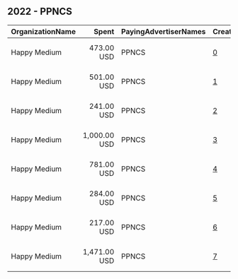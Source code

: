 ## 2022 - PPNCS 
|OrganizationName|Spent|PayingAdvertiserNames|CreativeUrls|Impressions|Genders|AgeBrackets|CountryCodes|BillingAddresses|CandidateBallotInformation|
|:---|---:|:---|:---|---:|:---|:---|:---|:---|:---|
|Happy Medium|473.00 USD|PPNCS|[0](https://www.snap.com/political-ads/asset/a1e4d98c96cf97d4885906b1af6d980cc521d2338c0f1d56d94255cdbe500742?mediaType=png)|102,410||18-24|united states|"104 SW 4th St,, Des Moines,50309,US"||
|Happy Medium|501.00 USD|PPNCS|[1](https://www.snap.com/political-ads/asset/81779970c355ac3eb933ce3c1dae91e12cb9286a43ff5616b2db954eaad62793?mediaType=png)|88,332||18-24|united states|"104 SW 4th St,, Des Moines,50309,US"||
|Happy Medium|241.00 USD|PPNCS|[2](https://www.snap.com/political-ads/asset/faf077d75fa39d93948aaa0838b06d8d347d7d80ab6dd6a330a7f68226bee9ec?mediaType=png)|48,753||18-24|united states|"104 SW 4th St,, Des Moines,50309,US"||
|Happy Medium|1,000.00 USD|PPNCS|[3](https://www.snap.com/political-ads/asset/5472bb6739cd7b5b8f9d73b4d0bf41ec35b3a581e7f017b26eee6223d9c69cd8?mediaType=mp4)|239,330||18-24|united states|"104 SW 4th St,, Des Moines,50309,US"||
|Happy Medium|781.00 USD|PPNCS|[4](https://www.snap.com/political-ads/asset/3caf104e6aeee98f634d95367bd74ee4810a6d83954335da7fdc804c51925f90?mediaType=png)|154,172||18-24|united states|"104 SW 4th St,, Des Moines,50309,US"||
|Happy Medium|284.00 USD|PPNCS|[5](https://www.snap.com/political-ads/asset/e7ecc2348cb6d1d340d49acd4f49b66dc8a4b78e03df1cc53cce33e4501d4a06?mediaType=png)|57,457||18-24|united states|"104 SW 4th St,, Des Moines,50309,US"||
|Happy Medium|217.00 USD|PPNCS|[6](https://www.snap.com/political-ads/asset/017baa615d6f220ca92bffbcf38fde3214561aaa9f97ed6d1d358078c3219f60?mediaType=png)|36,427||18-24|united states|"104 SW 4th St,, Des Moines,50309,US"||
|Happy Medium|1,471.00 USD|PPNCS|[7](https://www.snap.com/political-ads/asset/8be8c98f31f747988b9c379b192ca75709d6e6c003855a923cc1bd6413cd50c2?mediaType=png)|368,984||18-24|united states|"104 SW 4th St,, Des Moines,50309,US"||
